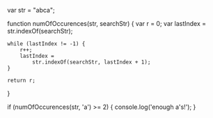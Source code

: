 var str = "abca";

function numOfOccurences(str, searchStr) {
    var r = 0;
    var lastIndex = str.indexOf(searchStr);
    
    while (lastIndex != -1) {
        r++;
        lastIndex =
            str.indexOf(searchStr, lastIndex + 1);
    }
    
    return r;
}

if (numOfOccurences(str, 'a') >= 2) {
    console.log('enough a\'s!');
}
